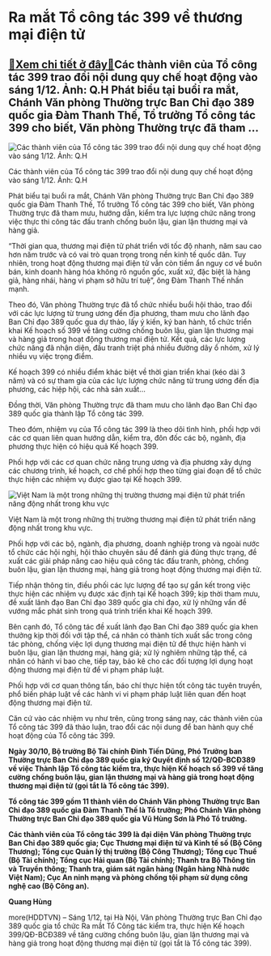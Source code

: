 Ra mắt Tổ công tác 399 về thương mại điện tử
============================================

[:gift:Xem chi tiết ở đây:gift:](https://hddtvn.com/ra-mat-to-cong-tac-399-ve-thuong-mai-dien-tu/)Các thành viên của Tổ công tác 399 trao đổi nội dung quy chế hoạt động vào sáng 1/12. Ảnh: Q.H Phát biểu tại buổi ra mắt, Chánh Văn phòng Thường trực Ban Chỉ đạo 389 quốc gia Đàm Thanh Thế, Tổ trưởng Tổ công tác 399 cho biết, Văn phòng Thường trực đã tham …
-----------------------------------------------------------------------------------------------------------------------------------------------------------------------------------------------------------------------------------------------------------------





![Các thành viên của Tổ công tác 399 trao đổi nội dung quy chế hoạt động vào sáng 1/12. Ảnh: Q.H](https://hddtvn.com/wp-content/uploads/2021/01/3455_IMG_8046.jpg "Các thành viên của Tổ công tác 399 trao đổi nội dung quy chế hoạt động vào sáng 1/12. Ảnh: Q.H")


Các thành viên của Tổ công tác 399 trao đổi nội dung quy chế hoạt động vào sáng 1/12. Ảnh: Q.H



Phát biểu tại buổi ra mắt, Chánh Văn phòng Thường trực Ban Chỉ đạo 389 quốc gia Đàm Thanh Thế, Tổ trưởng Tổ công tác 399 cho biết, Văn phòng Thường trực đã tham mưu, hướng dẫn, kiểm tra lực lượng chức năng trong việc thực thi công tác đấu tranh chống buôn lậu, gian lận thương mại và hàng giả.


“Thời gian qua, thương mại điện tử phát triển với tốc độ nhanh, năm sau cao hơn năm trước và có vai trò quan trọng trong nền kinh tế quốc dân. Tuy nhiên, trong hoạt động thương mại điện tử vẫn còn tiềm ẩn nguy cơ về buôn bán, kinh doanh hàng hóa không rõ nguồn gốc, xuất xứ, đặc biệt là hàng giả, hàng nhái, hàng vi phạm sở hữu trí tuệ”, ông Đàm Thanh Thế nhấn mạnh.


Theo đó, Văn phòng Thường trực đã tổ chức nhiều buổi hội thảo, trao đổi với các lực lượng từ trung ương đến địa phương, tham mưu cho lãnh đạo Ban Chỉ đạo 389 quốc gua dự thảo, lấy ý kiến, ký ban hành, tổ chức triển khai Kế hoạch số 399 về tăng cường chống buôn lậu, gian lận thương mại và hàng giả trong hoạt động thương mại điện tử. Kết quả, các lực lượng chức năng đã nhận diện, đấu tranh triệt phá nhiều đường dây ổ nhóm, xử lý nhiều vụ việc trọng điểm.


Kế hoạch 399 có nhiều điểm khác biệt về thời gian triển khai (kéo dài 3 năm) và có sự tham gia của các lực lượng chức năng từ trung ương đến địa phương, các hiệp hội, các nhà sản xuất…


Đồng thời, Văn phòng Thường trực đã tham mưu cho lãnh đạo Ban Chỉ đạo 389 quốc gia thành lập Tổ công tác 399.


Theo đóm, nhiệm vụ của Tổ công tác 399 là theo dõi tình hình, phối hợp với các cơ quan liên quan hướng dẫn, kiểm tra, đôn đốc các bộ, ngành, địa phương thực hiện có hiệu quả Kế hoạch 399.


Phối hợp với các cơ quan chức năng trung ương và địa phương xây dựng các chương trình, kế hoạch, cơ chế phối hợp theo từng giai đoạn để tổ chức thực hiện các nhiệm vụ được giao tại Kế hoạch 399.





![Việt Nam là một trong những thị trường thương mại điện tử phát triển năng động nhất trong khu vực](https://hddtvn.com/wp-content/uploads/2021/01/4520_2250_tmdt.jpg "Việt Nam là một trong những thị trường thương mại điện tử phát triển năng động nhất trong khu vực")


Việt Nam là một trong những thị trường thương mại điện tử phát triển năng động nhất trong khu vực.



Phối hợp với các bộ, ngành, địa phương, doanh nghiệp trong và ngoài nước tổ chức các hội nghị, hội thảo chuyên sâu để đánh giá đúng thực trạng, đề xuất các giải pháp nâng cao hiệu quả công tác đấu tranh, phòng, chống buôn lậu, gian lận thương mại, hàng giả trong hoạt động thương mại điện tử.


Tiếp nhận thông tin, điều phối các lực lượng để tạo sự gắn kết trong việc thực hiện các nhiệm vụ được xác định tại Kế hoạch 399; kịp thời tham mưu, đề xuất lãnh đạo Ban Chỉ đạo 389 quốc gia chỉ đạo, xử lý những vấn đề vướng mắc phát sinh trong quá trình triển khai Kế hoạch 399.


Bên cạnh đó, Tổ công tác đề xuất lãnh đạo Ban Chỉ đạo 389 quốc gia khen thưởng kịp thời đối với tập thể, cá nhân có thành tích xuất sắc trong công tác phòng, chống việc lợi dụng thương mại điện tử để thực hiện hành vi buôn lậu, gian lận thương mại, hàng giả; xử lý nghiêm những tập thể, cá nhân có hành vi bao che, tiếp tay, bảo kê cho các đối tượng lợi dụng hoạt động thương mại điện tử để vi phạm pháp luật.


Phối hợp với cơ quan thông tấn, báo chí thực hiện tốt công tác tuyên truyền, phổ biến pháp luật về các hành vi vi phạm pháp luật liên quan đến hoạt động thương mại điện tử.


Căn cứ vào các nhiệm vụ như trên, cũng trong sáng nay, các thành viên của Tổ công tác 399 đã thảo luận, trao đổi các nội dung để ban hành quy chế hoạt động của Tổ công tác 399.






**Ngày 30/10, Bộ trưởng Bộ Tài chính Đinh Tiến Dũng, Phó Trưởng ban Thường trực Ban Chỉ đạo 389 quốc gia ký Quyết định số 12/QĐ-BCĐ389 về việc Thành lập Tổ công tác kiểm tra, thực hiện Kế hoạch số 399 về tăng cường chống buôn lậu, gian lận thương mại và hàng giả trong hoạt động thương mại điện tử (gọi tắt là Tổ công tác 399).**


**Tổ công tác 399 gồm 11 thành viên do Chánh Văn phòng Thường trực Ban Chỉ đạo 389 quốc gia Đàm Thanh Thế là Tổ trưởng; Phó Chánh Văn phòng Thường trực Ban Chỉ đạo 389 quốc gia Vũ Hùng Sơn là Phó Tổ trưởng.**


**Các thành viên của Tổ công tác 399 là đại diện Văn phòng Thường trực Ban Chỉ đạo 389 quốc gia; Cục Thương mại điện tử và Kinh tế số (Bộ Công Thương); Tổng cục Quản lý thị trường (Bộ Công Thương); Tổng cục Thuế (Bộ Tài chính); Tổng cục Hải quan (Bộ Tài chính); Thanh tra Bộ Thông tin và Truyền thông; Thanh tra, giám sát ngân hàng (Ngân hàng Nhà nước Việt Nam); Cục An ninh mạng và phòng chống tội phạm sử dụng công nghệ cao (Bộ Công an).**







**Quang Hùng**



more(HDDTVN) – Sáng 1/12, tại Hà Nội, Văn phòng Thường trực Ban Chỉ đạo 389 quốc gia tổ chức Ra mắt Tổ Công tác kiểm tra, thực hiện Kế hoạch 399/QĐ-BCĐ389 về tăng cường chống buôn lậu, gian lận thương mại và hàng giả trong hoạt động thương mại điện tử (gọi tắt là Tổ công tác 399).

